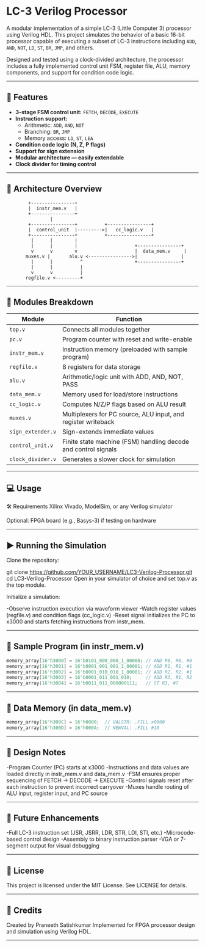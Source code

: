 # LC-3 Verilog Processor

A modular implementation of a simple LC-3 (Little Computer 3) processor using Verilog HDL. This project simulates the behavior of a basic 16-bit processor capable of executing a subset of LC-3 instructions including `ADD`, `AND`, `NOT`, `LD`, `ST`, `BR`, `JMP`, and others.

Designed and tested using a clock-divided architecture, the processor includes a fully implemented control unit FSM, register file, ALU, memory components, and support for condition code logic.

---

## 🚀 Features

- **3-stage FSM control unit:** `FETCH`, `DECODE`, `EXECUTE`
- **Instruction support:**
  - Arithmetic: `ADD`, `AND`, `NOT`
  - Branching: `BR`, `JMP`
  - Memory access: `LD`, `ST`, `LEA`
- **Condition code logic (N, Z, P flags)**
- **Support for sign extension**
- **Modular architecture — easily extendable**
- **Clock divider for timing control**

---

## 🧠 Architecture Overview

```text
        +----------------+
        |  instr_mem.v   |
        +----------------+
                |
        +----------------+          +----------------+
        |  control_unit  |--------->|   cc_logic.v   |
        +----------------+          +----------------+
         |      |        |
         |      |        |                     +----------------+
         v      v        v                     |  data_mem.v     |
       muxes.v |       alu.v <---------------->|                |
         |      |          ^                   +----------------+
         |      |          |
         v      v          |
       regfile.v <---------+
```

---

## 📁 Modules Breakdown
| **Module**         | **Function**                                                       |
|--------------------|---------------------------------------------------------------------|
| `top.v`            | Connects all modules together                                       |
| `pc.v`             | Program counter with reset and write-enable                         |
| `instr_mem.v`      | Instruction memory (preloaded with sample program)                 |
| `regfile.v`        | 8 registers for data storage                                        |
| `alu.v`            | Arithmetic/logic unit with ADD, AND, NOT, PASS                      |
| `data_mem.v`       | Memory used for load/store instructions                             |
| `cc_logic.v`       | Computes N/Z/P flags based on ALU result                            |
| `muxes.v`          | Multiplexers for PC source, ALU input, and register writeback       |
| `sign_extender.v`  | Sign-extends immediate values                                       |
| `control_unit.v`   | Finite state machine (FSM) handling decode and control signals      |
| `clock_divider.v`  | Generates a slower clock for simulation                             |

---

## 💻 Usage
🛠 Requirements
Xilinx Vivado, ModelSim, or any Verilog simulator

Optional: FPGA board (e.g., Basys-3) if testing on hardware

---

## ▶️ Running the Simulation
Clone the repository:

git clone https://github.com/YOUR_USERNAME/LC3-Verilog-Processor.git
cd LC3-Verilog-Processor
Open in your simulator of choice and set top.v as the top module.

Initialize a simulation:

-Observe instruction execution via waveform viewer
-Watch register values (regfile.v) and condition flags (cc_logic.v)
-Reset signal initializes the PC to x3000 and starts fetching instructions from instr_mem.

---

## 🧪 Sample Program (in instr_mem.v)
```verilog
memory_array[16'h3000] = 16'b0101_000_000_1_00000; // AND R0, R0, #0
memory_array[16'h3001] = 16'b0001_001_001_1_00001; // ADD R1, R1, #1
memory_array[16'h3002] = 16'b0001_010_010_1_00001; // ADD R2, R2, #1
memory_array[16'h3003] = 16'b0001_011_001_010;     // ADD R3, R1, R2
memory_array[16'h3004] = 16'b0011_011_000000111;   // ST R3, #7
```

---

## 🧪 Data Memory (in data_mem.v)
```verilog
memory_array[16'h300C] = 16'h0000;  // VALSTR: .FILL x0000
memory_array[16'h300D] = 16'h000A;  // NEWVAL: .FILL #10
```

---

## 🔧 Design Notes

-Program Counter (PC) starts at x3000
-Instructions and data values are loaded directly in instr_mem.v and data_mem.v
-FSM ensures proper sequencing of FETCH → DECODE → EXECUTE
-Control signals reset after each instruction to prevent incorrect carryover
-Muxes handle routing of ALU input, register input, and PC source

---

## 📌 Future Enhancements

-Full LC-3 instruction set (JSR, JSRR, LDR, STR, LDI, STI, etc.)
-Microcode-based control design
-Assembly to binary instruction parser
-VGA or 7-segment output for visual debugging

---

## 📄 License
This project is licensed under the MIT License. See LICENSE for details.

---

## 🤝 Credits
Created by Praneeth Satishkumar
Implemented for FPGA processor design and simulation using Verilog HDL.

---
